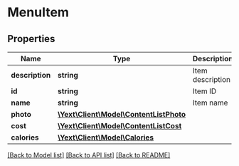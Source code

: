 # MenuItem

## Properties
Name | Type | Description | Notes
------------ | ------------- | ------------- | -------------
**description** | **string** | Item description | [optional] 
**id** | **string** | Item ID | [optional] 
**name** | **string** | Item name | [optional] 
**photo** | [**\Yext\Client\Model\ContentListPhoto**](ContentListPhoto.md) |  | [optional] 
**cost** | [**\Yext\Client\Model\ContentListCost**](ContentListCost.md) |  | [optional] 
**calories** | [**\Yext\Client\Model\Calories**](Calories.md) |  | [optional] 

[[Back to Model list]](../README.md#documentation-for-models) [[Back to API list]](../README.md#documentation-for-api-endpoints) [[Back to README]](../README.md)


